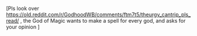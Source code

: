 [Pls look over https://old.reddit.com/r/GodhoodWB/comments/ftm7t5/theurgy_cantrip_pls_read/ , the God of Magic wants to make a spell for every god, and asks for your opinion ]